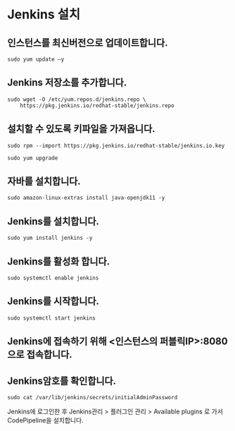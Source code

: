 # Jenkins 설치
## 인스턴스를 최신버전으로 업데이트합니다.
```
sudo yum update –y
```
## Jenkins 저장소를 추가합니다.
```
sudo wget -O /etc/yum.repos.d/jenkins.repo \
    https://pkg.jenkins.io/redhat-stable/jenkins.repo
```
## 설치할 수 있도록 키파일을 가져옵니다.
```
sudo rpm --import https://pkg.jenkins.io/redhat-stable/jenkins.io.key
```
```
sudo yum upgrade
```
## 자바를 설치합니다.
```
sudo amazon-linux-extras install java-openjdk11 -y
```
## Jenkins를 설치합니다.
```
sudo yum install jenkins -y
```
## Jenkins를 활성화 합니다.
```
sudo systemctl enable jenkins
```
## Jenkins를 시작합니다.
```
sudo systemctl start jenkins
```
## Jenkins에 접속하기 위해 <인스턴스의 퍼블릭IP>:8080 으로 접속합니다.

## Jenkins암호를 확인합니다.
```
sudo cat /var/lib/jenkins/secrets/initialAdminPassword
```
Jenkins에 로그인한 후 Jenkins관리 > 플러그인 관리 > Available plugins 로 가서 CodePipeline을 설치합니다.
